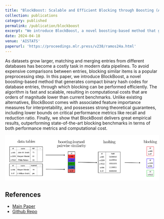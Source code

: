 ```yaml
---
title: "BlockBoost: Scalable and Efficient Blocking through Boosting (AISTATS 2024)"
collection: publications
category: published
permalink: /publication/blockboost
excerpt: "We introduce BlockBoost, a novel boosting-based method that generates compact binary hash codes for database entries, through which blocking can be performed efficiently"
date: 2024-04-18
venue: 'AISTATS'
paperurl: 'https://proceedings.mlr.press/v238/ramos24a.html'
---
```


As datasets grow larger, matching and merging entries from different databases has become a costly task in modern data pipelines. To avoid expensive comparisons between entries, blocking similar items is a popular preprocessing step. In this paper, we introduce BlockBoost, a novel boosting-based method that generates compact binary hash codes for database entries, through which blocking can be performed efficiently. The algorithm is fast and scalable, resulting in computational costs that are orders of magnitude lower than current benchmarks. Unlike existing alternatives, BlockBoost comes with associated feature importance measures for interpretability, and possesses strong theoretical guarantees, including lower bounds on critical performance metrics like recall and reduction ratio. Finally, we show that BlockBoost delivers great empirical results, outperforming state-of-the-art blocking benchmarks in terms of both performance metrics and computational cost. 

![BlockBoost](/images/blockboost.png 'BlockBoost')

## References 
- [Main Paper](https://proceedings.mlr.press/v238/ramos24a.html)
- [Github Repo](https://github.com/thiagorr162/blockboost)
